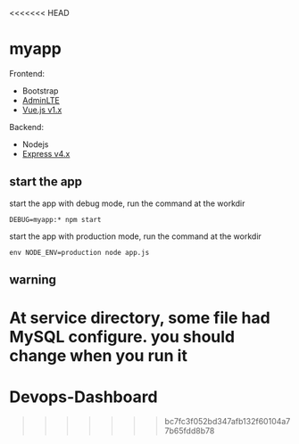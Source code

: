 <<<<<<< HEAD
# myapp

Frontend:
* Bootstrap
* [AdminLTE](https://github.com/almasaeed2010/AdminLTE)
* [Vue.js v1.x](https://vuejs.org/)

Backend:
* Nodejs
* [Express v4.x](http://expressjs.com/)

## start the app

start the app with debug mode, run the command at the workdir

```shell
DEBUG=myapp:* npm start
```

start the app with production mode, run the command at the workdir

```shell
env NODE_ENV=production node app.js
```

## warning

At **service** directory, some file had MySQL configure. you should change when you run it
=======
# Devops-Dashboard
>>>>>>> bc7fc3f052bd347afb132f60104a77b65fdd8b78
